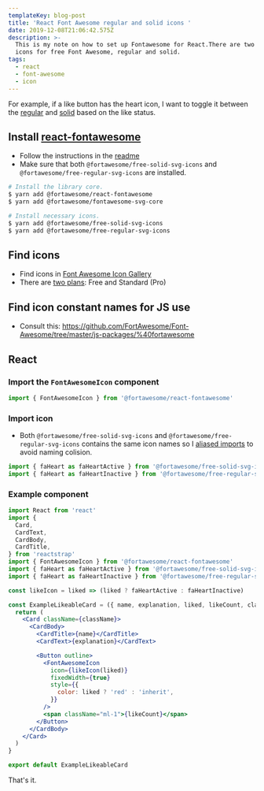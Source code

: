 ```yaml
---
templateKey: blog-post
title: 'React Font Awesome regular and solid icons '
date: 2019-12-08T21:06:42.575Z
description: >-
  This is my note on how to set up Fontawesome for React.There are two types of
  icons for free Font Awesome, regular and solid.
tags:
  - react
  - font-awesome
  - icon
---
```

For example, if a like button has the heart icon, I want to toggle it between the [regular](https://fontawesome.com/icons/heart?style=regular) and [solid](https://fontawesome.com/icons/heart?style=solid) based on the like status.

## Install [react-fontawesome](https://github.com/FortAwesome/react-fontawesome)

- Follow the instructions in the [readme](https://github.com/FortAwesome/react-fontawesome#installation) 
- Make sure that both `@fortawesome/free-solid-svg-icons` and `@fortawesome/free-regular-svg-icons` are installed.

```sh
# Install the library core.
$ yarn add @fortawesome/react-fontawesome
$ yarn add @fortawesome/fontawesome-svg-core
```

```sh
# Install necessary icons.
$ yarn add @fortawesome/free-solid-svg-icons
$ yarn add @fortawesome/free-regular-svg-icons
```

## Find icons

- Find icons in [Font Awesome Icon Gallery](https://fontawesome.com/icons?d=gallery)
- There are [two plans](https://fontawesome.com/plans): Free and Standard (Pro)

## Find icon constant names for JS use

- Consult this: https://github.com/FortAwesome/Font-Awesome/tree/master/js-packages/%40fortawesome

## React

### Import the `FontAwesomeIcon` component

```js
import { FontAwesomeIcon } from '@fortawesome/react-fontawesome'
```

### Import icon

- Both `@fortawesome/free-solid-svg-icons` and `@fortawesome/free-regular-svg-icons` contains the same icon names so I [aliased imports](https://developer.mozilla.org/en-US/docs/Web/JavaScript/Reference/Statements/import) to avoid naming colision.

```js
import { faHeart as faHeartActive } from '@fortawesome/free-solid-svg-icons'
import { faHeart as faHeartInactive } from '@fortawesome/free-regular-svg-icons'
```

### Example component

```jsx
import React from 'react'
import {
  Card,
  CardText,
  CardBody,
  CardTitle,
} from 'reactstrap'
import { FontAwesomeIcon } from '@fortawesome/react-fontawesome'
import { faHeart as faHeartActive } from '@fortawesome/free-solid-svg-icons'
import { faHeart as faHeartInactive } from '@fortawesome/free-regular-svg-icons'

const likeIcon = liked => (liked ? faHeartActive : faHeartInactive)

const ExampleLikeableCard = ({ name, explanation, liked, likeCount, className = '' }) => {
  return (
    <Card className={className}>
      <CardBody>
        <CardTitle>{name}</CardTitle>
        <CardText>{explanation}</CardText>

        <Button outline>
          <FontAwesomeIcon
            icon={likeIcon(liked)}
            fixedWidth={true}
            style={{
              color: liked ? 'red' : 'inherit',
            }}
          />
          <span className="ml-1">{likeCount}</span>
        </Button>
      </CardBody>
    </Card>
  )
}

export default ExampleLikeableCard
```

That's it.
